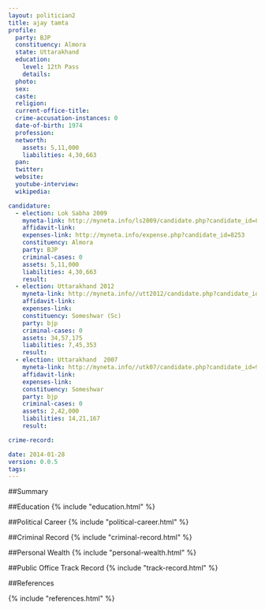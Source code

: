 ```yaml
---
layout: politician2
title: ajay tamta
profile: 
  party: BJP
  constituency: Almora
  state: Uttarakhand
  education: 
    level: 12th Pass
    details: 
  photo: 
  sex: 
  caste: 
  religion: 
  current-office-title: 
  crime-accusation-instances: 0
  date-of-birth: 1974
  profession: 
  networth: 
    assets: 5,11,000
    liabilities: 4,30,663
  pan: 
  twitter: 
  website: 
  youtube-interview: 
  wikipedia: 

candidature: 
  - election: Lok Sabha 2009
    myneta-link: http://myneta.info/ls2009/candidate.php?candidate_id=8253
    affidavit-link: 
    expenses-link: http://myneta.info/expense.php?candidate_id=8253
    constituency: Almora 
    party: BJP
    criminal-cases: 0
    assets: 5,11,000
    liabilities: 4,30,663
    result:  
  - election: Uttarakhand 2012
    myneta-link: http://myneta.info//utt2012/candidate.php?candidate_id=104
    affidavit-link: 
    expenses-link: 
    constituency: Someshwar (Sc) 
    party: bjp
    criminal-cases: 0
    assets: 34,57,175
    liabilities: 7,45,353
    result:  
  - election: Uttarakhand  2007
    myneta-link: http://myneta.info//utk07/candidate.php?candidate_id=9
    affidavit-link: 
    expenses-link: 
    constituency: Someshwar 
    party: bjp
    criminal-cases: 0
    assets: 2,42,000
    liabilities: 14,21,167
    result:  

crime-record: 

date: 2014-01-28
version: 0.0.5
tags: 
---
```

##Summary


##Education
{% include "education.html" %}


##Political Career
{% include "political-career.html" %}


##Criminal Record
{% include "criminal-record.html" %}


##Personal Wealth
{% include "personal-wealth.html" %}


##Public Office Track Record
{% include "track-record.html" %}


##References


{% include "references.html" %}